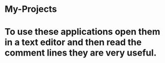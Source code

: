 # My-Projects

# To use these applications open them in a text editor and then read the comment lines they are very useful.
